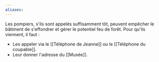 ```yaml
---
aliases:
---
```

Les pompiers, s'ils sont appelés suffisamment tôt, peuvent empêcher le bâtiment de s'effondrer et gérer le potentiel feu de forêt. 
Pour qu'ils viennent, il faut : 
- Les appeler via le [[Téléphone de Jeanne]] ou le [[Téléphone du coupable]].
- Leur donner l'adresse du [[Musée]].